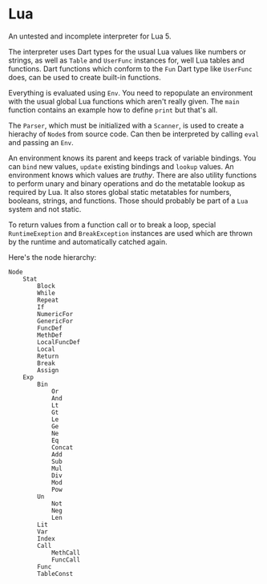 # Lua

An untested and incomplete interpreter for Lua 5.

The interpreter uses Dart types for the usual Lua values like numbers or strings, as well as `Table` and `UserFunc` instances for, well Lua tables and functions. Dart functions which conform to the `Fun` Dart type like `UserFunc` does, can be used to create built-in functions.

Everything is evaluated using `Env`. You need to repopulate an environment with the usual global Lua functions which aren't really given. The `main` function contains an example how to define `print` but that's all.

The `Parser`, which must be initialized with a `Scanner`, is used to create a hierachy of `Node`s from source code. Can then be interpreted by calling `eval` and passing an `Env`.

An environment knows its parent and keeps track of variable bindings. You can `bind` new values, `update` existing bindings and `lookup` values. An environment knows which values are _truthy_. There are also utility functions to perform unary and binary operations and do the metatable lookup as required by Lua. It also stores global static metatables for numbers, booleans, strings, and functions. Those should probably be part of a `Lua` system and not static.

To return values from a function call or to break a loop, special `RuntimeExeption` and `BreakException` instances are used which are thrown by the runtime and automatically catched again.

Here's the node hierarchy:

    Node
        Stat
            Block
            While
            Repeat
            If
            NumericFor
            GenericFor
            FuncDef
            MethDef
            LocalFuncDef
            Local
            Return
            Break
            Assign
        Exp
            Bin
                Or
                And
                Lt
                Gt
                Le
                Ge
                Ne
                Eq
                Concat
                Add
                Sub
                Mul
                Div
                Mod
                Pow
            Un
                Not
                Neg
                Len
            Lit
            Var
            Index
            Call
                MethCall
                FuncCall
            Func
            TableConst
